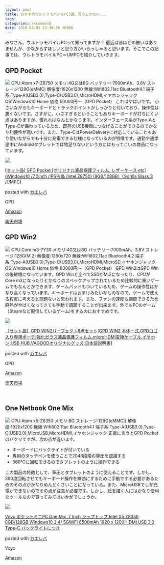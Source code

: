 ```yaml
---
layout: post
title: おすすめウルトラモバイルPC3選。買うしかない...
tags:
categories: recommend
date: 2018-08-01 23:30:30 +0900
---
```


みなさん、ウルトラモバイルPCって知ってますか？ 最近は昔ほどの勢いはありませんが、少なからずほしいと思う方がいらっしゃると思います。そこでこの記事では、ウルトラモバイルPC＝UMPCを紹介していきます。

GPD Pocket
----------

![](../../../../images/2018/07/gpdpocket.png) CPU:Atom x7-Z8750 メモリ:4G又は8G バッテリー:7000mAh、3.8V ストレージ:128G(eMMC) 解像度:1920x1200 無線:Wifi802.11ac Bluetooth4.1 端子系:Type-A(USB3.0),Type-C(USB3.0),MicroHDMI,イヤホンジャック OS:Windows10 Home 価格:60000円～（GPD Pocket） これはやばいです。 小さいながらもキーボードとトラックポイントがしっかりと付いており、操作性は悪くないです。さすがに、小さすぎるということもありキーボードが打ちにくい点はありますが、慣れればなんとかなります。インターフェース系がType-AとType-Cが備わっているため、既存のUSB機器につなげることができるのでかなり利便性が高いです。また、Type-CはPowerDeliveryに対応していることもあり使いながらでも十分に充電できる仕様になっているのが特徴です。通勤や通学途中にAndroidタブレットでは物足りないという方にはもってこいの商品になっています。

[![](https://images-fe.ssl-images-amazon.com../../../../images/I/41Q%2ByYGiTsL._SL160_.jpg)](https://amzn.to/2n1nhDy)

[\[セット品\] GPD Pocket \[オリジナル液晶保護フィルム, レザーケース etc\] (Windows10 /7.0inch /IPS液晶 /Intel Z8750) (8GB/128GB）(Gorilla Glass 3 /UMPC)](https://amzn.to/2n1nhDy)

posted with [カエレバ](https://kaereba.com)

GPD

[Amazon](https://amzn.to/2n1nhDy)

[楽天市場](https://a.r10.to/hvXcRc)

GPD Win2
--------

![](../../../../images/2018/08/gpdwin2.png) CPU:Core m3-7Y30 メモリ:4G又は8G バッテリー:7000mAh、3.8V ストレージ:128G(M.2) 解像度:1280x720 無線:Wifi802.11ac Bluetooth4.2 端子系:Type-A(USB3.0),Type-C(USB3.0),MicroHDMI,MicroSD,イヤホンジャック OS:Windows10 Home 価格:80000円～（GPD Pocket） GPD Win2はGPD Winの後継機になっています。GPD Winと比べてSSDがM.2になったり、CPUがCore m3になったりとかなりのスペックアップされているため比較的に重いゲームでもなんとかできます。ゲームパッドもついているため、ゲームの操作性はかなり高くなっています。キーボードはおまけみたいなものなので、ゲームで使える程度に考えると問題ないと思われます。また、ファンの速度も調節できるため廃熱がやばくなってきても手動で調節することが出来ます。外でもPCのゲーム（Steamなど配信しているゲーム)をするのにおすすめです。  

[![](https://images-fe.ssl-images-amazon.com../../../../images/I/51MThnxL5VL._SL160_.jpg)](https://www.amazon.co.jp/exec/obidos/ASIN/B07DVZDHFY/yonedayuto-22/)

[［セット品］GPD WIN2パーフェクト8点セット\[GPD WIN2 本体一式,GPDロゴ入り専用ポーチ,強化ガラス液晶保護フィルム.microHDMI変換ケーブル,イヤホン,USB HUB,VAGOODオリジナルグッズ,日本語説明書\]](https://amzn.to/2v8BZgK)

posted with [カエレバ](https://kaereba.com)

GPD

[Amazon](https://amzn.to/2v8BZgK)

[楽天市場](https://a.r10.to/hzqlP0)

 

One Netbook One Mix
-------------------

![](../../../../images/2018/08/One-Netbook-One-Mix.png) CPU:Atom x5-Z8350 メモリ:8G ストレージ:128G(eMMC)) 解像度:1920x1200 無線:Wifi802.11ac Bluetooth4.1 端子系:Type-A(USB3.0),Type-C(USB3.0),MicroUSB,MicroHDMI,イヤホンジャック 正直に言うとGPD Pocketのパクリですが、次の点が違います。

*   キーボードにバックライトが付いている
*   専用のタッチペンを使うことで2048段階の筆圧を認識する
*   360℃に回転できるのでタブレットのように操作できる

この製品の特徴として、筆圧とタブレットのように使えることです。しかし、360度回転させてもキーボード操作を無効にするために手動でする必要があるためのその点がかなりめんどくさいことになっている。また、MicroUSBでしか充電ができないのでその点が注意が必要です。しかし、絵を描く人にはかなり便利なツールなので買ってみてはいかがでしょうか。

[![](https://images-fe.ssl-images-amazon.com../../../../images/I/51sN6MulDTL._SL160_.jpg)](https://amzn.to/2O146oU)

[Voyo ポケットミニPC One Mix, 7 Inch ラップトップ Intel X5 Z8350 8GB/128GB Windows10 2.4/ 5GWiFi 6500mAh 1920 x 1200 HDMI USB 3.0 Type-C バックライトにつき](https://www.amazon.co.jp/exec/obidos/ASIN/B07F9ZD3TZ/yonedayuto-22/)

posted with [カエレバ](https://kaereba.com)

Voyo

[Amazon](https://amzn.to/2O146oU)